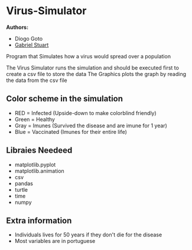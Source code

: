 # Virus-Simulator
**Authors:**
- Diogo Goto
- [Gabriel Stuart](https://github.com/utczbr)

Program that Simulates how a virus would spread over a population

The Virus Simulator runs the simulation and should be executed first to create a csv file to store the data
The Graphics plots the graph by reading the data from the csv file

## Color scheme in the simulation
- RED = Infected (Upside-down to make colorblind friendly)
- Green = Healthy
- Gray = Imunes (Survived the disease and are imune for 1 year)
- Blue = Vaccinated (Imunes for their entire life)

## Libraies Needeed
- matplotlib.pyplot
- matplotlib.animation
- csv
- pandas
- turtle
- time
- numpy

## Extra information
- Individuals lives for 50 years if they don't die for the disease 
- Most variables are in portuguese 
